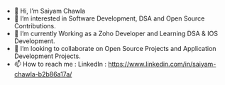 <!---
[![@saiyam07's Holopin board](https://holopin.io/api/user/board?user=saiyam07)](https://holopin.io/@saiyam07)
--->
- 👋 Hi, I’m Saiyam Chawla
- 👀 I’m interested in Software Development, DSA and Open Source Contributions.
- 🌱 I’m currently Working as a Zoho Developer and Learning DSA & IOS Development. 
- 💞️ I’m looking to collaborate on Open Source Projects and Application Development Projects.
- 📫 How to reach me : LinkedIn : https://www.linkedin.com/in/saiyam-chawla-b2b86a17a/

<!---
Saiyam0710/Saiyam0710 is a ✨ special ✨ repository because its `README.md` (this file) appears on your GitHub profile.
You can click the Preview link to take a look at your changes.
--->
